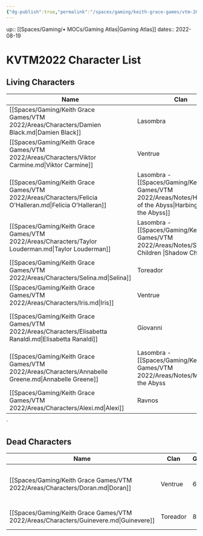 ```yaml
---
{"dg-publish":true,"permalink":"/spaces/gaming/keith-grace-games/vtm-2022/mo-cs/kvtm-2022-character-list-moc/","dgHomeLink":true,"dgPassFrontmatter":true}
---
```


up:: [[Spaces/Gaming/• MOCs/Gaming Atlas|Gaming Atlas]]
dates:: 2022-08-19

# KVTM2022 Character List

## Living Characters

| Name                                                                                                    | Clan                                                                                                                  | Gen       | Sire                                                                                                                               | Type    | Player |
| ------------------------------------------------------------------------------------------------------- | --------------------------------------------------------------------------------------------------------------------- | --------- | ---------------------------------------------------------------------------------------------------------------------------------- | ------- | ------ |
| [[Spaces/Gaming/Keith Grace Games/VTM 2022/Areas/Characters/Damien Black.md\|Damien Black]]             | Lasombra                                                                                                              | 6th       | [Magdalena Castelucci Borcellino](https://whitewolf.fandom.com/wiki/Magdalena_Castelucci_Borcellino)                               | Vampire | Joshua |
| [[Spaces/Gaming/Keith Grace Games/VTM 2022/Areas/Characters/Viktor Carmine.md\|Viktor Carmine]]         | Ventrue                                                                                                               | 6th       | \-                                                                                                                                 | Vampire | Mathew |
| [[Spaces/Gaming/Keith Grace Games/VTM 2022/Areas/Characters/Felicia O'Halleran.md\|Felicia O'Halleran]] | Lasombra - [[Spaces/Gaming/Keith Grace Games/VTM 2022/Areas/Notes/Harbingers of the Abyss\\|Harbingers of the Abyss]] | 7th       | [[Spaces/Gaming/Keith Grace Games/VTM 2022/Areas/Characters/Damien Black.md\|Damien Black]]                                        | Vampire | NPC    |
| [[Spaces/Gaming/Keith Grace Games/VTM 2022/Areas/Characters/Taylor Louderman.md\|Taylor Louderman]]     | Lasombra - [[Spaces/Gaming/Keith Grace Games/VTM 2022/Areas/Notes/Shadow Children \\|Shadow Children]]                | 7th       | [[Spaces/Gaming/Keith Grace Games/VTM 2022/Areas/Characters/Damien Black.md\|Damien Black]]                                        | Vampire | NPC    |
| [[Spaces/Gaming/Keith Grace Games/VTM 2022/Areas/Characters/Selina.md\|Selina]]                         | Toreador                                                                                                              | 7th (6th) | [[Violetta\|Violetta]]                                                                                                             | Vampire | NPC    |
| [[Spaces/Gaming/Keith Grace Games/VTM 2022/Areas/Characters/Iris.md\|Iris]]                             | Ventrue                                                                                                               | \-        | \-                                                                                                                                 | Ghoul   | NPC    |
| [[Spaces/Gaming/Keith Grace Games/VTM 2022/Areas/Characters/Elisabetta Ranaldi.md\|Elisabetta Ranaldi]] | Giovanni                                                                                                              | 9th(6th)  | [[Spaces/Gaming/Keith Grace Games/z - Retired Games/Las Vegas Mixed cWoD 2022/Areas/Characters/Marco Giovanni.md\|Marco Giovanni]] | Vampire | NPC    |
| [[Spaces/Gaming/Keith Grace Games/VTM 2022/Areas/Characters/Annabelle Greene.md\|Annabelle Greene]]     | Lasombra - [[Spaces/Gaming/Keith Grace Games/VTM 2022/Areas/Notes/Mystics of the Abyss|Mystics of the Abyss]]                                                                                   | 7th       | [[Spaces/Gaming/Keith Grace Games/VTM 2022/Areas/Characters/Damien Black.md\|Damien Black]]                                        | Vampire | NPC    |
| [[Spaces/Gaming/Keith Grace Games/VTM 2022/Areas/Characters/Alexi.md\|Alexi]]                           | Ravnos                                                                                                                | 6th       | \-                                                                                                                                 | Vampire | NPC    |


`
## Dead Characters
| Name                                                                                  | Clan     | Gen | Sire                                                                                              | KilledBy                                                                                    | Type    |
| ------------------------------------------------------------------------------------- | -------- | --- | ------------------------------------------------------------------------------------------------- | ------------------------------------------------------------------------------------------- | ------- |
| [[Spaces/Gaming/Keith Grace Games/VTM 2022/Areas/Characters/Doran.md\|Doran]]         | Ventrue  | 6th | [Gaius Marcellus \| White Wolf Wiki \| Fandom](https://whitewolf.fandom.com/wiki/Gaius_Marcellus) | [[Spaces/Gaming/Keith Grace Games/VTM 2022/Areas/Characters/Damien Black.md\|Damien Black]] | Vampire |
| [[Spaces/Gaming/Keith Grace Games/VTM 2022/Areas/Characters/Guinevere.md\|Guinevere]] | Toreador | 8th | \-                                                                                                | [[Spaces/Gaming/Keith Grace Games/VTM 2022/Areas/Characters/Doran.md\|Doran]]               | Vampire |
